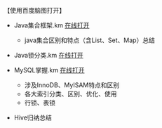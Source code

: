 【使用百度脑图打开】
- Java集合框架.km [在线打开](http://naotu.baidu.com/file/8a0b687d1c1915498308a1cd87ae28e0?token=bb5e692ba75b03f3)
  - java集合区别和特点（含List、Set、Map）总结

- Java锁分类.km [在线打开](http://naotu.baidu.com/file/e95180e80ae55448aa7272a4dc721629?token=86ebde83f718c343) 



- MySQL掌握.km [在线打开](http://naotu.baidu.com/file/397f5be4bd76f152ceaba6b705b036cf?token=6c3c7a81d6f16f5b)
  - 涉及InnoDB、MyISAM特点和区别
  - 各大索引分类、区别、优化、使用
  - 行锁、表锁





- Hive归纳总结